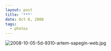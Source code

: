 ```yaml
---
layout: post
title: '***'
date: Oct 6, 2008
tags:
  - photos
---
```


![2008-10-05-5d-9310-artem-sapegin-web.jpg](upload://2008-10-05-5d-9310-artem-sapegin-web.jpg)
